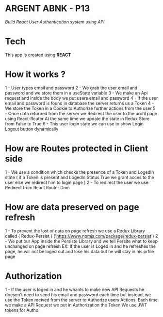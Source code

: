 # ARGENT ABNK - P13

_Build React User Authentication system using API_
    
# Tech

This app is created using **REACT**

# How it works ?

1 - User types email and password
2 - We grab the user email and password and we store them in a useState variable
3 - We make an Api request and inside the body we put users email and password
4 - If the user email and password is found in database the server returns us a Token 
4 - We store the Token in a Cookie to Authorize further actions from the user 
5 - Once data returned from the server we Redirect the user to the profil page using React-Router
    At the same time we update the state in Redux Store from False to True
6 - This user login state we can use to show Login Logout button dynamically

# How are Routes protected in Client side

1 - We use a condition which checks the presence of a Token and LogedIn state
    ( if a Token is present and LogedIn Status True we grant acces to the user else we redirect him to login page )
2 - To redirect the user we use Redirect from React Router Dom

# How are data preserved on page refresh

1 - To prevent the lost of data on page refresh we use a Redux Library called { Redux-Persist } ('https://www.npmjs.com/package/redux-persist')
2 - We put our App inside the Persiste Library and we tell Persite what to keep unchanged on page refresh
    EX: If the user is Loged in and he refreshes the page, he will not be loged out and lose his data but he will stay in his prfile page

# Authorization

1 - If the user is loged in and he whants to make new API Requests he doesen't need to send his email and password each time but instead,
    we use the Token recived from the server to Authorize users Actions, Each time we make a API Request we put in Authorization the Token
    We use JWT tokens for Autho 
